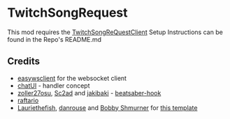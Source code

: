# TwitchSongRequest

This mod requires the [TwitchSongReQuestClient](https://github.com/hdgamer1404Jonas/Twitch-Song-Request-Client)
Setup Instructions can be found in the Repo's README.md

## Credits

* [easywsclient](https://github.com/dhbaird/easywsclient) for the websocket client
* [chatUI](https://github.com/darknight1050/ChatUI) - handler concept
* [zoller27osu](https://github.com/zoller27osu), [Sc2ad](https://github.com/Sc2ad) and [jakibaki](https://github.com/jakibaki) - [beatsaber-hook](https://github.com/sc2ad/beatsaber-hook)
* [raftario](https://github.com/raftario)
* [Lauriethefish](https://github.com/Lauriethefish), [danrouse](https://github.com/danrouse) and [Bobby Shmurner](https://github.com/BobbyShmurner) for [this template](https://github.com/Lauriethefish/quest-mod-template)
